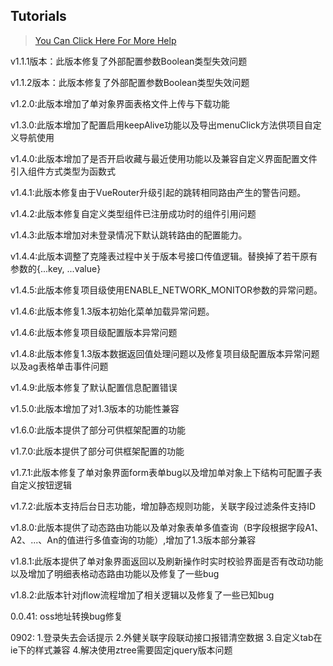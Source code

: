 ## Tutorials

> [You Can Click Here For More Help](https://gitee.com/bojun_front_end/r3-project-template/wikis/burgeon-r3)
>

v1.1.1版本：此版本修复了外部配置参数Boolean类型失效问题

v1.1.2版本：此版本修复了外部配置参数Boolean类型失效问题
  
v1.2.0:此版本增加了单对象界面表格文件上传与下载功能
  
v1.3.0:此版本增加了配置启用keepAlive功能以及导出menuClick方法供项目自定义导航使用
  
v1.4.0:此版本增加了是否开启收藏与最近使用功能以及兼容自定义界面配置文件引入组件方式类型为函数式
  
v1.4.1:此版本修复由于VueRouter升级引起的跳转相同路由产生的警告问题。

v1.4.2:此版本修复自定义类型组件已注册成功时的组件引用问题

v1.4.3:此版本增加对未登录情况下默认跳转路由的配置能力。

v1.4.4:此版本调整了克隆表过程中关于版本号接口传值逻辑。替换掉了若干原有参数的{...key, ...value}

v1.4.5:此版本修复项目级使用ENABLE_NETWORK_MONITOR参数的异常问题。

v1.4.6:此版本修复1.3版本初始化菜单加载异常问题。

v1.4.6:此版本修复项目级配置版本异常问题

v1.4.8:此版本修复1.3版本数据返回值处理问题以及修复项目级配置版本异常问题以及ag表格单击事件问题

v1.4.9:此版本修复了默认配置信息配置错误

v1.5.0:此版本增加了对1.3版本的功能性兼容

v1.6.0:此版本提供了部分可供框架配置的功能

v1.7.0:此版本提供了部分可供框架配置的功能

v1.7.1:此版本修复了单对象界面form表单bug以及增加单对象上下结构可配置子表自定义按钮逻辑

v1.7.2:此版本支持后台日志功能，增加静态规则功能，关联字段过滤条件支持ID

v1.8.0:此版本提供了动态路由功能以及单对象表单多值查询（B字段根据字段A1、A2、...、An的值进行多值查询的功能）,增加了1.3版本部分兼容

v1.8.1:此版本提供了单对象界面返回以及刷新操作时实时校验界面是否有改动功能以及增加了明细表格动态路由功能以及修复了一些bug

v1.8.2:此版本针对jflow流程增加了相关逻辑以及修复了一些已知bug

0.0.41: oss地址转换bug修复

0902: 1.登录失去会话提示
      2.外健关联字段联动接口报错清空数据
      3.自定义tab在ie下的样式兼容
      4.解决使用ztree需要固定jquery版本问题
      








 



